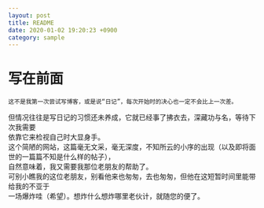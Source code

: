 ```yaml
---
layout: post
title: README
date: 2020-01-02 19:20:23 +0900
category: sample
---
```

# 写在前面
    这不是我第一次尝试写博客，或是说“日记”，每次开始时的决心也一定不会比上一次差。  
但情况往往是写日记的习惯还未养成，它就已经事了拂衣去，深藏功与名，等待下次我需要  
依靠它来检视自己时大显身手。  
    这个简陋的网站，这篇毫无文采，毫无深度，不知所云的小序的出现（以及即将面世的一篇篇不知是什么样的帖子），  
自然意味着，我又需要我那位老朋友的帮助了。  
    可别小瞧我的这位老朋友，别看他来也匆匆，去也匆匆，但他在这短暂时间里能带给我的不亚于  
一场爆炸哇（希望）。想炸什么想炸哪里老伙计，就随您的便了。
